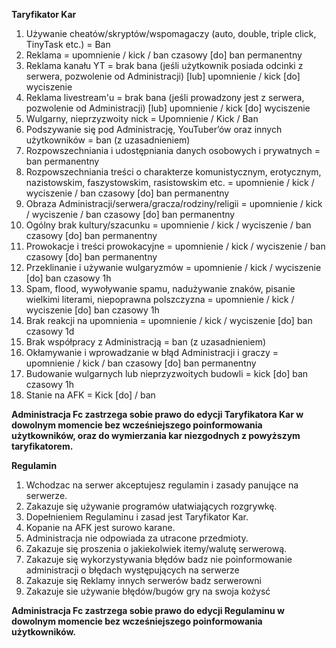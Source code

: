 **Taryfikator Kar**

 1. Używanie cheatów/skryptów/wspomagaczy (auto, double, triple click, TinyTask etc.) = Ban
 2. Reklama  = upomnienie / kick / ban czasowy [do] ban permanentny
 3. Reklama kanału YT = brak bana (jeśli użytkownik posiada odcinki z serwera, pozwolenie od Administracji) [lub] upomnienie / kick [do] wyciszenie
 4. Reklama livestream'u = brak bana (jeśli prowadzony jest z serwera, pozwolenie od Administracji) [lub] upomnienie / kick [do] wyciszenie
 5. Wulgarny, nieprzyzwoity nick = Upomnienie / Kick / Ban
 6. Podszywanie się pod Administrację, YouTuber’ów oraz innych użytkowników = ban (z uzasadnieniem)
 7. Rozpowszechniania i udostępniania danych osobowych i prywatnych = ban permanentny
 8. Rozpowszechniania treści o charakterze komunistycznym, erotycznym, nazistowskim, faszystowskim, rasistowskim etc. = upomnienie / kick / wyciszenie / ban czasowy [do] ban permanentny
 9. Obraza Administracji/serwera/gracza/rodziny/religii = upomnienie / kick / wyciszenie / ban czasowy [do] ban permanentny
 10. Ogólny brak kultury/szacunku = upomnienie / kick / wyciszenie / ban czasowy [do] ban permanentny
 11. Prowokacje i treści prowokacyjne = upomnienie / kick / wyciszenie / ban czasowy [do] ban permanentny
 12. Przeklinanie i używanie wulgaryzmów = upomnienie / kick / wyciszenie [do] ban czasowy 1h
 13. Spam, flood, wywoływanie spamu, nadużywanie znaków, pisanie wielkimi literami, niepoprawna polszczyzna = upomnienie / kick / wyciszenie [do] ban czasowy 1h
 14. Brak reakcji na upomnienia = upomnienie / kick / wyciszenie [do] ban czasowy 1d
 15. Brak współpracy z Administracją = ban (z uzasadnieniem)
 16. Okłamywanie i wprowadzanie w błąd Administracji i graczy = upomnienie / kick / ban czasowy [do] ban permanentny
 17. Budowanie wulgarnych lub nieprzyzwoitych budowli = kick [do] ban czasowy 1h
 18. Stanie na AFK = Kick [do] / ban
 
**Administracja Fc zastrzega sobie prawo do edycji Taryfikatora Kar w dowolnym momencie bez wcześniejszego poinformowania użytkowników, oraz do wymierzania kar niezgodnych z powyższym taryfikatorem.**



**Regulamin**

1. Wchodzac na serwer akceptujesz regulamin i zasady panujące na serwerze.
2. Zakazuje się używanie programów ułatwiających rozgrywkę.
3. Dopełnieniem Regulaminu i zasad jest Taryfikator Kar.
4. Kopanie na AFK jest surowo karane.
5. Administracja nie odpowiada za utracone przedmioty.
6. Zakazuje się proszenia o jakiekolwiek itemy/walutę serwerową.
7. Zakazuje się wykorzystywania błędów badz nie poinformowanie administracji o błędach występujących na serwerze
8. Zakazuje się Reklamy innych serwerów badz serwerowni
9. Zakazuje sie używanie błędów/bugów gry na swoja kożysć

**Administracja Fc zastrzega sobie prawo do edycji Regulaminu w dowolnym momencie bez wcześniejszego poinformowania użytkowników.**
